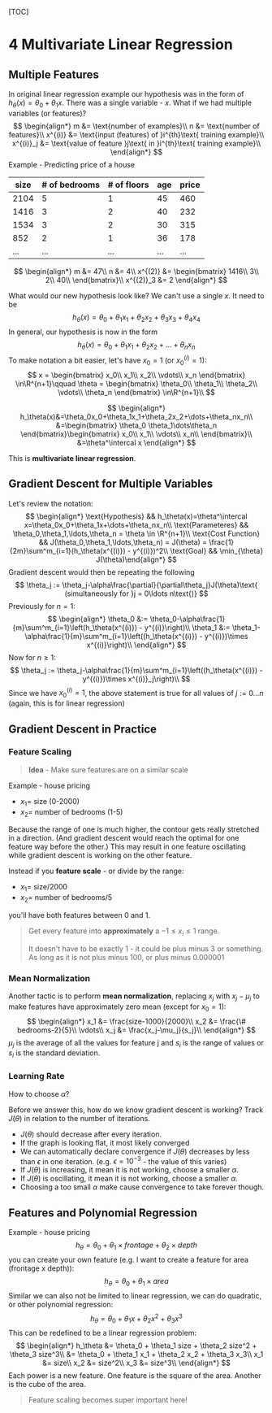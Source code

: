[TOC]

# 4 Multivariate Linear Regression

## Multiple Features

In original linear regression example our hypothesis was in the form of $h_\theta(x) = \theta_0+\theta_1x$. There was a single variable - $x$. What if we had multiple variables (or features)?
$$
\begin{align*}
m &= \text{number of examples}\\
n &= \text{number of features}\\
x^{(i)} &= \text{input (features) of }i^{th}\text{ training example}\\
x^{(i)}_j &= \text{value of feature }j\text{ in }i^{th}\text{ training example}\\
\end{align*}
$$
Example - Predicting price of a house

| size | # of bedrooms | # of floors | age  | price |
| ---- | ------------- | ----------- | ---- | ----- |
| 2104 | 5             | 1           | 45   | 460   |
| 1416 | 3             | 2           | 40   | 232   |
| 1534 | 3             | 2           | 30   | 315   |
| 852  | 2             | 1           | 36   | 178   |
| ...  | ...           | ...         | ...  | ...   |

$$
\begin{align*}
m &= 47\\
n &= 4\\
x^{(2)} &=
\begin{bmatrix}
1416\\
3\\
2\\
40\\
\end{bmatrix}\\
x^{(2)}_3 &= 2
\end{align*}
$$

What would our new hypothesis look like? We can't use a single $x$. It need to be
$$
h_\theta(x)=\theta_0+\theta_1x_1+\theta_2x_2+\theta_3x_3+\theta_4x_4
$$
In general, our hypothesis is now in the form
$$
h_\theta(x)=\theta_0+\theta_1x_1+\theta_2x_2+\dots+\theta_nx_n
$$
To make notation a bit easier, let's have $x_0=1$ (or $x_0^{(i)}=1$):
$$
x = \begin{bmatrix}
x_0\\
x_1\\
x_2\\
\vdots\\
x_n
\end{bmatrix} \in\R^{n+1}\qquad
\theta = \begin{bmatrix}
\theta_0\\
\theta_1\\
\theta_2\\
\vdots\\
\theta_n
\end{bmatrix} \in\R^{n+1}\\
$$

$$
\begin{align*}
h_\theta(x)&=\theta_0x_0+\theta_1x_1+\theta_2x_2+\dots+\theta_nx_n\\
&=\begin{bmatrix}
\theta_0 \theta_1\dots\theta_n
\end{bmatrix}\begin{bmatrix}
x_0\\
x_1\\
\vdots\\
x_n\\
\end{bmatrix}\\
&=\theta^\intercal x
\end{align*}
$$



This is **multivariate linear regression**.

## Gradient Descent for Multiple Variables

Let's review the notation:
$$
\begin{align*}
\text{Hypothesis} && h_\theta(x)=\theta^\intercal x=\theta_0x_0+\theta_1x+\dots+\theta_nx_n\\
\text{Parameteres} && \theta_0,\theta_1,\ldots,\theta_n = \theta \in \R^{n+1}\\
\text{Cost Function} && J(\theta_0,\theta_1,\ldots,\theta_n) = J(\theta) = \frac{1}{2m}\sum^m_{i=1}(h_\theta(x^{(i)}) - y^{(i)})^2\\
\text{Goal} && \min_{\theta} J(\theta)\end{align*}
$$
Gradient descent would then be repeating the following
$$
\theta_j := \theta_j-\alpha\frac{\partial}{\partial\theta_j}J(\theta)\text{ (simultaneously for }j = 0\ldots n\text{)}
$$
Previously for $n=1$:
$$
\begin{align*}
\theta_0 &:= \theta_0-\alpha\frac{1}{m}\sum^m_{i=1}\left(h_\theta(x^{(i)}) - y^{(i)}\right)\\
\theta_1 &:= \theta_1-\alpha\frac{1}{m}\sum^m_{i=1}\left((h_\theta(x^{(i)}) - y^{(i)})\times x^{(i)}\right)\\
\end{align*}
$$
Now for $n\geq1$:
$$
\theta_j := \theta_j-\alpha\frac{1}{m}\sum^m_{i=1}\left((h_\theta(x^{(i)}) - y^{(i)})\times x^{(i)}_j\right)\\
$$
Since we have $x_0^{(i)}=1$,  the above statement is true for all values of $j := 0\ldots n$ (again, this is for linear regression)

## Gradient Descent in Practice

### Feature Scaling

> **Idea** - Make sure features are on a similar scale

Example - house pricing

* $x_1=$ size (0-2000)
* $x_2=$ number of bedrooms (1-5)

Because the range of one is much higher, the contour gets really stretched in a direction. (And gradient descent would reach the optimal for one feature way before the other.) This may result in one feature oscillating while gradient descent is working on the other feature.

Instead if you **feature scale** - or divide by the range:

* $x_1=$ size/2000
* $x_2=$ number of bedrooms/5

you'll have both features between 0 and 1.

> Get every feature into **approximately** a $-1 \leq x_i \leq 1$ range.
>
> It doesn't have to be exactly 1 - it could be plus minus 3 or something. As long as it is not plus minus 100, or plus minus 0.000001

### Mean Normalization

Another tactic is to perform **mean normalization**, replacing $x_j$ with $x_j - \mu_j$ to make features have approximately zero mean (except for $x_0=1$):
$$
\begin{align*}
x_1 &= \frac{size-1000}{2000}\\
x_2 &= \frac{\# bedrooms-2}{5}\\
\vdots\\
x_j &= \frac{x_j-\mu_j}{s_j}\\
\end{align*}
$$
$\mu_j$ is the average of all the values for feature j and $s_i$ is the range of values or $s_i$ is the standard deviation.

### Learning Rate

How to choose $\alpha$?

Before we answer this, how do we know gradient descent is working? Track $J(\theta)$ in relation to the number of iterations.

* $J(\theta)$ should decrease after every iteration.
* If the graph is looking flat, it most likely converged
* We can automatically declare convergence if $J(\theta)$ decreases by less than $\epsilon$ in one iteration. (e.g. $\epsilon=10^{-3}$ - the value of this varies)
* If $J(\theta)$ is increasing, it mean it is not working, choose a smaller $\alpha$.
* If $J(\theta)$ is oscillating, it mean it is not working, choose a smaller $\alpha$.
* Choosing a too small $\alpha$ make cause convergence to take forever though.

## Features and Polynomial Regression

Example - house pricing
$$
h_\theta=\theta_0 + \theta_1 \times frontage + \theta_2 \times depth
$$
you can create your own feature (e.g. I want to create a feature for area (frontage x depth)):
$$
h_\theta=\theta_0 + \theta_1 \times area
$$
Similar we can also not be limited to linear regression, we can do quadratic, or other polynomial regression:
$$
h_\theta=\theta_0 + \theta_1 x + \theta_2 x^2 + \theta_3 x^3
$$
This can be redefined to be a linear regression problem:
$$
\begin{align*}
h_\theta &= \theta_0 + \theta_1 size + \theta_2 size^2 + \theta_3 size^3\\
&= \theta_0 + \theta_1 x_1 + \theta_2 x_2 + \theta_3 x_3\\
x_1 &= size\\
x_2 &= size^2\\
x_3 &= size^3\\
\end{align*}
$$
Each power is a new feature. One feature is the square of the area. Another is the cube of the area.

> Feature scaling becomes super important here!